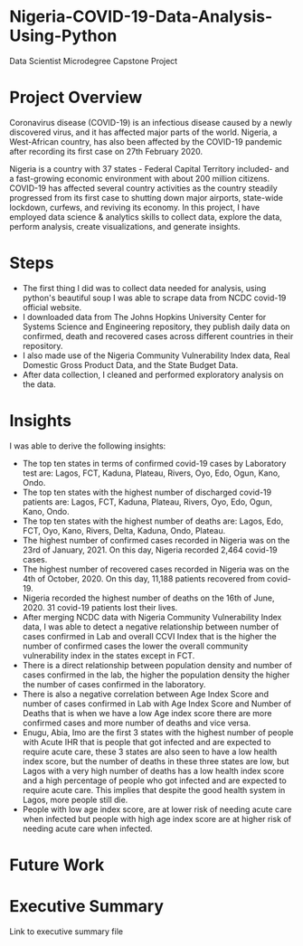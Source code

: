 # Nigeria-COVID-19-Data-Analysis-Using-Python
Data Scientist Microdegree Capstone Project
# Project Overview
Coronavirus disease (COVID-19) is an infectious disease caused by a newly discovered virus, and it has affected major parts of the world. Nigeria, a West-African country, has also been affected by the COVID-19 pandemic after recording its first case on 27th February 2020.

Nigeria is a country with 37 states - Federal Capital Territory included- and a fast-growing economic environment with about 200 million citizens. COVID-19 has affected several country activities as the country steadily progressed from its first case to shutting down major airports, state-wide lockdown, curfews, and reviving its economy.
In this project, I have employed data science & analytics skills to collect data, explore the data, perform analysis, create visualizations, and generate insights. 
# Steps
* The first thing I did was to collect data needed for analysis, using python's beautiful soup I was able to scrape data from NCDC covid-19 official website.
* I downloaded data from The Johns Hopkins University Center for Systems Science and Engineering repository, they publish daily data on confirmed, death and recovered cases across different countries in their repository.
* I also made use of the Nigeria Community Vulnerability Index data, Real Domestic Gross Product Data, and the State Budget Data.
* After data collection, I cleaned and performed exploratory analysis on the data.
# Insights
I was able to derive the following insights:
  * The top ten states in terms of confirmed covid-19 cases by Laboratory test are: Lagos, FCT, Kaduna, Plateau, Rivers, Oyo, Edo, Ogun, Kano, Ondo.
  * The top ten states with the highest number of discharged covid-19 patients are: Lagos, FCT, Kaduna, Plateau, Rivers, Oyo, Edo, Ogun, Kano, Ondo.
  * The top ten states with the highest number of deaths are: Lagos, Edo, FCT, Oyo, Kano, Rivers, Delta, Kaduna, Ondo, Plateau.
  * The highest number of confirmed cases recorded in Nigeria was on the 23rd of January, 2021. On this day, Nigeria recorded 2,464 covid-19 cases.
  * The highest number of recovered cases recorded in Nigeria was on the 4th of October, 2020. On this day, 11,188 patients recovered from covid-19.
  * Nigeria recorded the highest number of deaths on the 16th of June, 2020. 31 covid-19 patients lost their lives.
  * After merging NCDC data with Nigeria Community Vulnerability Index data, I was able to detect a negative relationship between number of cases confirmed in Lab and overall CCVI Index that is the higher the number of confirmed cases the lower the overall community vulnerability index in the states except in FCT.
  * There is a direct relationship between population density and number of cases confirmed in the lab, the higher the population density the higher the number of cases confirmed in the laboratory.
  * There is also a negative correlation between Age Index Score and number of cases confirmed in Lab with Age Index Score and Number of Deaths that is when we have a low Age index score there are more confirmed cases and more number of deaths and vice versa.
  * Enugu, Abia, Imo are the first 3 states with the highest number of people with Acute IHR that is people that got infected and are expected to require acute care, these 3 states are also seen to have a low health index score, but the number of deaths in these three states are low, but Lagos with a very high number of deaths has a low health index score and a high percentage of people who got infected and are expected to require acute care. This implies that despite the good health system in Lagos, more people still die.
  * People with low age index score, are at lower risk of needing acute care when infected but people with high age index score are at higher risk of needing acute care when infected.
# Future Work
# Executive Summary
Link to executive summary file



